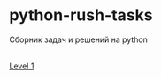 # python-rush-tasks
Сборник задач и решений на python

<br>
<a href="https://github.com/avedensky/python-rush-tasks/blob/master/level-1/">Level 1</a>
<br>

